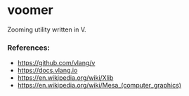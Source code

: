 # voomer

Zooming utility written in V.

### References:

- https://github.com/vlang/v
- https://docs.vlang.io
- https://en.wikipedia.org/wiki/Xlib
- https://en.wikipedia.org/wiki/Mesa_(computer_graphics)
